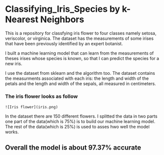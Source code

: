# Classifying_Iris_Species by k-Nearest Neighbors

This is a repository for classfying iris flower to four classes namely setosa, veriscolor, or virginica. The dataset has the measurements of some irises that have been previously identified by an expert botanist.

I built a machine learning model that can learn from the measurements of theses irises whose species is known, so that I can predict the species for a new iris.

I use the dataset from sklearn and the algorithm too. The dataset contains the measurments associated with each iris: the length and width of the petals and the length and width of the sepals, all measured in centimeters.

### The iris flower looks as follow

    ![Iris flower](iris.png)

In the dataset there are 150 different flowers. I splitted the data in two parts one part of the data(which is 75%) is to build our machine learning model. The rest of the data(which is 25%) is used to asses hwo well the model works.

## Overall the model is about 97.37% accurate
